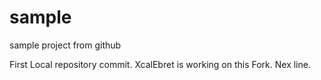 # sample
sample project from github

First Local repository commit.
XcalEbret is working on this Fork.
Nex line.
